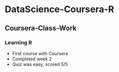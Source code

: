 # DataScience-Coursera-R
## Coursera-Class-Work
### Learning R

* First course with Coursera
* Completed week 2
* Quiz was easy, scored 5/5
